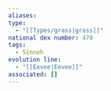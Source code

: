 ```yaml
---
aliases: 
type:
  - "[[Types/grass|grass]]"
national dex number: 470
tags:
  - Sinnoh
evolution line:
  - "[[Eevee|Eevee]]"
associated: []
---
```

